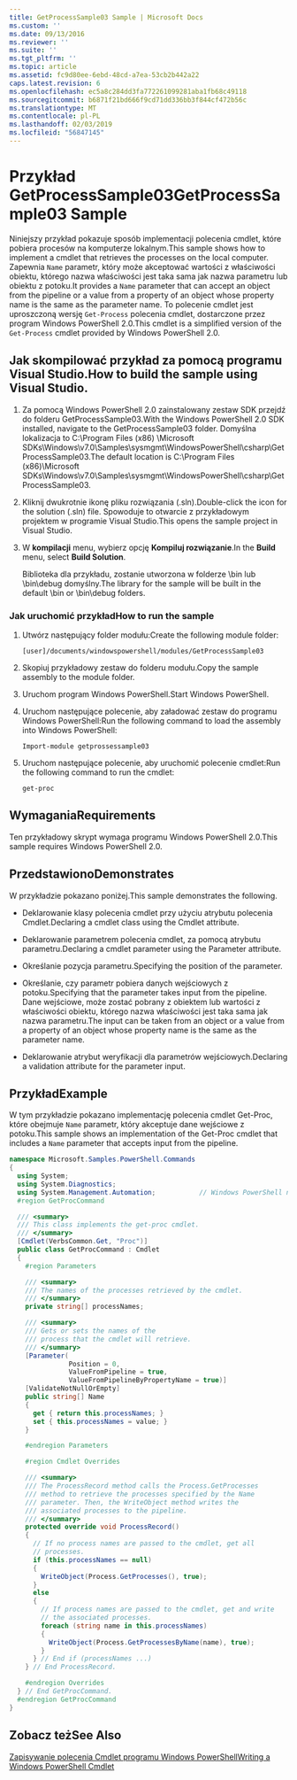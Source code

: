 ```yaml
---
title: GetProcessSample03 Sample | Microsoft Docs
ms.custom: ''
ms.date: 09/13/2016
ms.reviewer: ''
ms.suite: ''
ms.tgt_pltfrm: ''
ms.topic: article
ms.assetid: fc9d80ee-6ebd-48cd-a7ea-53cb2b442a22
caps.latest.revision: 6
ms.openlocfilehash: ec5a8c284dd3fa772261099281aba1fb68c49118
ms.sourcegitcommit: b6871f21bd666f9cd71dd336bb3f844cf472b56c
ms.translationtype: MT
ms.contentlocale: pl-PL
ms.lasthandoff: 02/03/2019
ms.locfileid: "56847145"
---
```

# <a name="getprocesssample03-sample"></a><span data-ttu-id="bb478-102">Przykład GetProcessSample03</span><span class="sxs-lookup"><span data-stu-id="bb478-102">GetProcessSample03 Sample</span></span>

<span data-ttu-id="bb478-103">Niniejszy przykład pokazuje sposób implementacji polecenia cmdlet, które pobiera procesów na komputerze lokalnym.</span><span class="sxs-lookup"><span data-stu-id="bb478-103">This sample shows how to implement a cmdlet that retrieves the processes on the local computer.</span></span> <span data-ttu-id="bb478-104">Zapewnia `Name` parametr, który może akceptować wartości z właściwości obiektu, którego nazwa właściwości jest taka sama jak nazwa parametru lub obiektu z potoku.</span><span class="sxs-lookup"><span data-stu-id="bb478-104">It provides a `Name` parameter that can accept an object from the pipeline or a value from a property of an object whose property name is the same as the parameter name.</span></span> <span data-ttu-id="bb478-105">To polecenie cmdlet jest uproszczoną wersję `Get-Process` polecenia cmdlet, dostarczone przez program Windows PowerShell 2.0.</span><span class="sxs-lookup"><span data-stu-id="bb478-105">This cmdlet is a simplified version of the `Get-Process` cmdlet provided by Windows PowerShell 2.0.</span></span>

## <a name="how-to-build-the-sample-using-visual-studio"></a><span data-ttu-id="bb478-106">Jak skompilować przykład za pomocą programu Visual Studio.</span><span class="sxs-lookup"><span data-stu-id="bb478-106">How to build the sample using Visual Studio.</span></span>

1. <span data-ttu-id="bb478-107">Za pomocą Windows PowerShell 2.0 zainstalowany zestaw SDK przejdź do folderu GetProcessSample03.</span><span class="sxs-lookup"><span data-stu-id="bb478-107">With the Windows PowerShell 2.0 SDK installed, navigate to the GetProcessSample03 folder.</span></span> <span data-ttu-id="bb478-108">Domyślna lokalizacja to C:\Program Files (x86) \Microsoft SDKs\Windows\v7.0\Samples\sysmgmt\WindowsPowerShell\csharp\GetProcessSample03.</span><span class="sxs-lookup"><span data-stu-id="bb478-108">The default location is C:\Program Files (x86)\Microsoft SDKs\Windows\v7.0\Samples\sysmgmt\WindowsPowerShell\csharp\GetProcessSample03.</span></span>

2. <span data-ttu-id="bb478-109">Kliknij dwukrotnie ikonę pliku rozwiązania (.sln).</span><span class="sxs-lookup"><span data-stu-id="bb478-109">Double-click the icon for the solution (.sln) file.</span></span> <span data-ttu-id="bb478-110">Spowoduje to otwarcie z przykładowym projektem w programie Visual Studio.</span><span class="sxs-lookup"><span data-stu-id="bb478-110">This opens the sample project in Visual Studio.</span></span>

3. <span data-ttu-id="bb478-111">W **kompilacji** menu, wybierz opcję **Kompiluj rozwiązanie**.</span><span class="sxs-lookup"><span data-stu-id="bb478-111">In the **Build** menu, select **Build Solution**.</span></span>

    <span data-ttu-id="bb478-112">Biblioteka dla przykładu, zostanie utworzona w folderze \bin lub \bin\debug domyślny.</span><span class="sxs-lookup"><span data-stu-id="bb478-112">The library for the sample will be built in the default \bin or \bin\debug folders.</span></span>

### <a name="how-to-run-the-sample"></a><span data-ttu-id="bb478-113">Jak uruchomić przykład</span><span class="sxs-lookup"><span data-stu-id="bb478-113">How to run the sample</span></span>

1. <span data-ttu-id="bb478-114">Utwórz następujący folder modułu:</span><span class="sxs-lookup"><span data-stu-id="bb478-114">Create the following module folder:</span></span>

    `[user]/documents/windowspowershell/modules/GetProcessSample03`

2. <span data-ttu-id="bb478-115">Skopiuj przykładowy zestaw do folderu modułu.</span><span class="sxs-lookup"><span data-stu-id="bb478-115">Copy the sample assembly to the module folder.</span></span>

3. <span data-ttu-id="bb478-116">Uruchom program Windows PowerShell.</span><span class="sxs-lookup"><span data-stu-id="bb478-116">Start Windows PowerShell.</span></span>

4. <span data-ttu-id="bb478-117">Uruchom następujące polecenie, aby załadować zestaw do programu Windows PowerShell:</span><span class="sxs-lookup"><span data-stu-id="bb478-117">Run the following command to load the assembly into Windows PowerShell:</span></span>

    `Import-module getprossessample03`

5. <span data-ttu-id="bb478-118">Uruchom następujące polecenie, aby uruchomić polecenie cmdlet:</span><span class="sxs-lookup"><span data-stu-id="bb478-118">Run the following command to run the cmdlet:</span></span>

    `get-proc`

## <a name="requirements"></a><span data-ttu-id="bb478-119">Wymagania</span><span class="sxs-lookup"><span data-stu-id="bb478-119">Requirements</span></span>

<span data-ttu-id="bb478-120">Ten przykładowy skrypt wymaga programu Windows PowerShell 2.0.</span><span class="sxs-lookup"><span data-stu-id="bb478-120">This sample requires Windows PowerShell 2.0.</span></span>

## <a name="demonstrates"></a><span data-ttu-id="bb478-121">Przedstawiono</span><span class="sxs-lookup"><span data-stu-id="bb478-121">Demonstrates</span></span>

<span data-ttu-id="bb478-122">W przykładzie pokazano poniżej.</span><span class="sxs-lookup"><span data-stu-id="bb478-122">This sample demonstrates the following.</span></span>

- <span data-ttu-id="bb478-123">Deklarowanie klasy polecenia cmdlet przy użyciu atrybutu polecenia Cmdlet.</span><span class="sxs-lookup"><span data-stu-id="bb478-123">Declaring a cmdlet class using the Cmdlet attribute.</span></span>

- <span data-ttu-id="bb478-124">Deklarowanie parametrem polecenia cmdlet, za pomocą atrybutu parametru.</span><span class="sxs-lookup"><span data-stu-id="bb478-124">Declaring a cmdlet parameter using the Parameter attribute.</span></span>

- <span data-ttu-id="bb478-125">Określanie pozycja parametru.</span><span class="sxs-lookup"><span data-stu-id="bb478-125">Specifying the position of the parameter.</span></span>

- <span data-ttu-id="bb478-126">Określanie, czy parametr pobiera danych wejściowych z potoku.</span><span class="sxs-lookup"><span data-stu-id="bb478-126">Specifying that the parameter takes input from the pipeline.</span></span> <span data-ttu-id="bb478-127">Dane wejściowe, może zostać pobrany z obiektem lub wartości z właściwości obiektu, którego nazwa właściwości jest taka sama jak nazwa parametru.</span><span class="sxs-lookup"><span data-stu-id="bb478-127">The input can be taken from an object or a value from a property of an object whose property name is the same as the parameter name.</span></span>

- <span data-ttu-id="bb478-128">Deklarowanie atrybut weryfikacji dla parametrów wejściowych.</span><span class="sxs-lookup"><span data-stu-id="bb478-128">Declaring a validation attribute for the parameter input.</span></span>

## <a name="example"></a><span data-ttu-id="bb478-129">Przykład</span><span class="sxs-lookup"><span data-stu-id="bb478-129">Example</span></span>

<span data-ttu-id="bb478-130">W tym przykładzie pokazano implementację polecenia cmdlet Get-Proc, które obejmuje `Name` parametr, który akceptuje dane wejściowe z potoku.</span><span class="sxs-lookup"><span data-stu-id="bb478-130">This sample shows an implementation of the Get-Proc cmdlet that includes a `Name` parameter that accepts input from the pipeline.</span></span>

```csharp
namespace Microsoft.Samples.PowerShell.Commands
{
  using System;
  using System.Diagnostics;
  using System.Management.Automation;           // Windows PowerShell namespace
  #region GetProcCommand

  /// <summary>
  /// This class implements the get-proc cmdlet.
  /// </summary>
  [Cmdlet(VerbsCommon.Get, "Proc")]
  public class GetProcCommand : Cmdlet
  {
    #region Parameters

    /// <summary>
    /// The names of the processes retrieved by the cmdlet.
    /// </summary>
    private string[] processNames;

    /// <summary>
    /// Gets or sets the names of the
    /// process that the cmdlet will retrieve.
    /// </summary>
    [Parameter(
               Position = 0,
               ValueFromPipeline = true,
               ValueFromPipelineByPropertyName = true)]
    [ValidateNotNullOrEmpty]
    public string[] Name
    {
      get { return this.processNames; }
      set { this.processNames = value; }
    }

    #endregion Parameters

    #region Cmdlet Overrides

    /// <summary>
    /// The ProcessRecord method calls the Process.GetProcesses
    /// method to retrieve the processes specified by the Name
    /// parameter. Then, the WriteObject method writes the
    /// associated processes to the pipeline.
    /// </summary>
    protected override void ProcessRecord()
    {
      // If no process names are passed to the cmdlet, get all
      // processes.
      if (this.processNames == null)
      {
        WriteObject(Process.GetProcesses(), true);
      }
      else
      {
        // If process names are passed to the cmdlet, get and write
        // the associated processes.
        foreach (string name in this.processNames)
        {
          WriteObject(Process.GetProcessesByName(name), true);
        }
      } // End if (processNames ...)
    } // End ProcessRecord.

    #endregion Overrides
  } // End GetProcCommand.
  #endregion GetProcCommand
}
```

## <a name="see-also"></a><span data-ttu-id="bb478-131">Zobacz też</span><span class="sxs-lookup"><span data-stu-id="bb478-131">See Also</span></span>

[<span data-ttu-id="bb478-132">Zapisywanie polecenia Cmdlet programu Windows PowerShell</span><span class="sxs-lookup"><span data-stu-id="bb478-132">Writing a Windows PowerShell Cmdlet</span></span>](./writing-a-windows-powershell-cmdlet.md)
